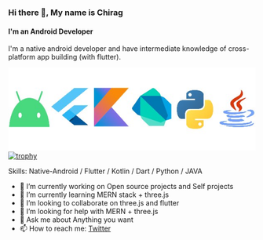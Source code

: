 ### Hi there 👋, My name is Chirag
#### I'm an Android Developer
I'm a native android developer and have intermediate knowledge of cross-platform app building (with flutter).

![](https://raw.githubusercontent.com/ChiragKr04/ChiragKr04/main/Web_Photo_Editor.jpg)
[![trophy](https://github-profile-trophy.vercel.app/?chiragkr04=ryo-ma&theme=onedark)](https://github.com/ryo-ma/github-profile-trophy)


Skills: Native-Android / Flutter / Kotlin / Dart / Python / JAVA 

- 🔭 I’m currently working on Open source projects and Self projects 
- 🌱 I’m currently learning MERN stack + three.js  
- 👯 I’m looking to collaborate on three.js and flutter 
- 🤔 I’m looking for help with MERN + three.js 
- 💬 Ask me about Anything you want 
- 📫 How to reach me: [Twitter](https://twitter.com/ChiragKr04) 
